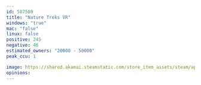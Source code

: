 ```yaml
---
id: 587580
title: "Nature Treks VR"
windows: "true"
mac: "false"
linux: false
positive: 245
negative: 46
estimated_owners: "20000 - 50000"
peak_ccu: 1

image: https://shared.akamai.steamstatic.com/store_item_assets/steam/apps/587580/header.jpg?t=1668000120
opinions:
---
```

